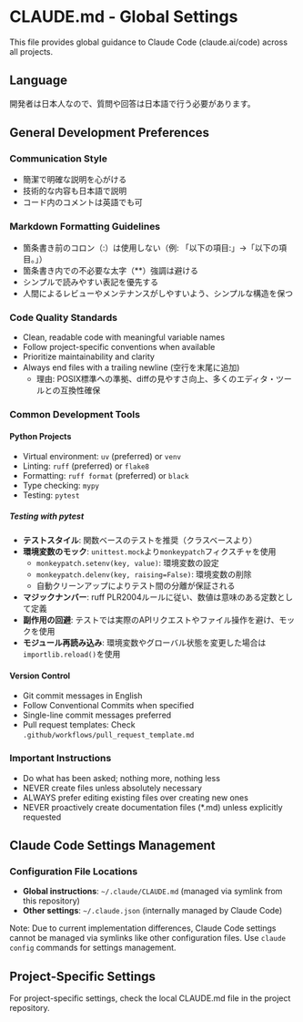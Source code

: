 # CLAUDE.md - Global Settings

This file provides global guidance to Claude Code (claude.ai/code) across all projects.

## Language

開発者は日本人なので、質問や回答は日本語で行う必要があります。

## General Development Preferences

### Communication Style
- 簡潔で明確な説明を心がける
- 技術的な内容も日本語で説明
- コード内のコメントは英語でも可

### Markdown Formatting Guidelines
- 箇条書き前のコロン（:）は使用しない（例: 「以下の項目:」→「以下の項目。」）
- 箇条書き内での不必要な太字（**）強調は避ける
- シンプルで読みやすい表記を優先する
- 人間によるレビューやメンテナンスがしやすいよう、シンプルな構造を保つ

### Code Quality Standards
- Clean, readable code with meaningful variable names
- Follow project-specific conventions when available
- Prioritize maintainability and clarity
- Always end files with a trailing newline (空行を末尾に追加)
  - 理由: POSIX標準への準拠、diffの見やすさ向上、多くのエディタ・ツールとの互換性確保

### Common Development Tools

#### Python Projects
- Virtual environment: `uv` (preferred) or `venv`
- Linting: `ruff` (preferred) or `flake8`
- Formatting: `ruff format` (preferred) or `black`
- Type checking: `mypy`
- Testing: `pytest`

##### Testing with pytest
- **テストスタイル**: 関数ベースのテストを推奨（クラスベースより）
- **環境変数のモック**: `unittest.mock`より`monkeypatch`フィクスチャを使用
  - `monkeypatch.setenv(key, value)`: 環境変数の設定
  - `monkeypatch.delenv(key, raising=False)`: 環境変数の削除
  - 自動クリーンアップによりテスト間の分離が保証される
- **マジックナンバー**: ruff PLR2004ルールに従い、数値は意味のある定数として定義
- **副作用の回避**: テストでは実際のAPIリクエストやファイル操作を避け、モックを使用
- **モジュール再読み込み**: 環境変数やグローバル状態を変更した場合は`importlib.reload()`を使用

#### Version Control
- Git commit messages in English
- Follow Conventional Commits when specified
- Single-line commit messages preferred
- Pull request templates: Check `.github/workflows/pull_request_template.md`

### Important Instructions
- Do what has been asked; nothing more, nothing less
- NEVER create files unless absolutely necessary
- ALWAYS prefer editing existing files over creating new ones
- NEVER proactively create documentation files (*.md) unless explicitly requested

## Claude Code Settings Management

### Configuration File Locations
- **Global instructions**: `~/.claude/CLAUDE.md` (managed via symlink from this repository)
- **Other settings**: `~/.claude.json` (internally managed by Claude Code)

Note: Due to current implementation differences, Claude Code settings cannot be managed via symlinks like other configuration files. Use `claude config` commands for settings management.

## Project-Specific Settings

For project-specific settings, check the local CLAUDE.md file in the project repository.
